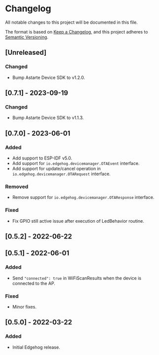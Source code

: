 # Changelog
All notable changes to this project will be documented in this file.

The format is based on [Keep a Changelog](https://keepachangelog.com/en/1.0.0/),
and this project adheres to [Semantic Versioning](https://semver.org/spec/v2.0.0.html).

## [Unreleased]
### Changed
- Bump Astarte Device SDK to v1.2.0.

## [0.7.1] - 2023-09-19
### Changed
- Bump Astarte Device SDK to v1.1.3.

## [0.7.0] - 2023-06-01
### Added
- Add support to ESP-IDF v5.0.
- Add support for `io.edgehog.devicemanager.OTAEvent` interface.
- Add support for update/cancel operation in `io.edgehog.devicemanager.OTARequest` interface.

### Removed
- Remove support for `io.edgehog.devicemanager.OTAResponse` interface.

### Fixed
- Fix GPIO still active issue after execution of LedBehavior routine.

## [0.5.2] - 2022-06-22

## [0.5.1] - 2022-06-01
### Added
- Send `"connected": true` in WiFiScanResults when the device is connected to the AP.

### Fixed
- Minor fixes.

## [0.5.0] - 2022-03-22
### Added
- Initial Edgehog release.
